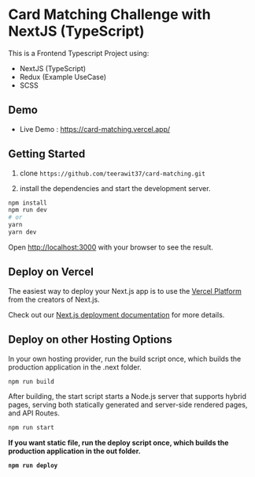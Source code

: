 # Card Matching Challenge with NextJS (TypeScript) 

This is a Frontend Typescript Project using:
* NextJS (TypeScript)
* Redux (Example UseCase)
* SCSS

## Demo
* Live Demo : <https://card-matching.vercel.app/>


## Getting Started

1. clone `https://github.com/teerawit37/card-matching.git`

2. install the dependencies and start the development server.

```bash
npm install
npm run dev
# or
yarn
yarn dev
```

Open [http://localhost:3000](http://localhost:3000) with your browser to see the result.


## Deploy on Vercel

The easiest way to deploy your Next.js app is to use the [Vercel Platform](https://vercel.com/import?utm_medium=default-template&filter=next.js&utm_source=create-next-app&utm_campaign=create-next-app-readme) from the creators of Next.js.

Check out our [Next.js deployment documentation](https://nextjs.org/docs/deployment) for more details.


## Deploy on other Hosting Options

In your own hosting provider, run the build script once, which builds the production application in the .next folder.

```bash
npm run build
```

After building, the start script starts a Node.js server that supports hybrid pages, serving both statically generated and server-side rendered pages, and API Routes.

```bash
npm run start
```

<b>If you want static file, run the deploy script once, which builds the production application in the out folder.<b>

```bash
npm run deploy
```